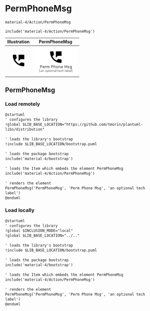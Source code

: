 # PermPhoneMsg


```text
material-4/Action/PermPhoneMsg
```

```text
include('material-4/Action/PermPhoneMsg')
```



| Illustration | PermPhoneMsg |
| :---: | :---: |
| ![illustration for Illustration](../../material-4/Action/PermPhoneMsg.png) | ![illustration for PermPhoneMsg](../../material-4/Action/PermPhoneMsg.Local.png) |




## PermPhoneMsg

### Load remotely
```plantuml
@startuml
' configures the library
!global $LIB_BASE_LOCATION="https://github.com/tmorin/plantuml-libs/distribution"

' loads the library's bootstrap
!include $LIB_BASE_LOCATION/bootstrap.puml

' loads the package bootstrap
include('material-4/bootstrap')

' loads the Item which embeds the element PermPhoneMsg
include('material-4/Action/PermPhoneMsg')

' renders the element
PermPhoneMsg('PermPhoneMsg', 'Perm Phone Msg', 'an optional tech label')
@enduml
```

### Load locally
```plantuml
@startuml
' configures the library
!global $INCLUSION_MODE="local"
!global $LIB_BASE_LOCATION="../.."

' loads the library's bootstrap
!include $LIB_BASE_LOCATION/bootstrap.puml

' loads the package bootstrap
include('material-4/bootstrap')

' loads the Item which embeds the element PermPhoneMsg
include('material-4/Action/PermPhoneMsg')

' renders the element
PermPhoneMsg('PermPhoneMsg', 'Perm Phone Msg', 'an optional tech label')
@enduml
```

